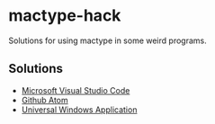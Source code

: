 # mactype-hack
Solutions for using mactype in some weird programs.

## Solutions

* [Microsoft Visual Studio Code](vscode.md)
* [Github Atom](atom.md)
* [Universal Windows Application](http://tieba.baidu.com/p/4040192792)
